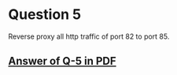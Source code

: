 # Question 5
Reverse proxy all http traffic of port 82 to port 85.
## [Answer of Q-5 in PDF](https://github.com/LF-DevOps-Intern/4_2_nginx-krishna-deesirouss/blob/main/5/5-Reverse%20proxy-port%2082%20to%20port%2085.pdf)

